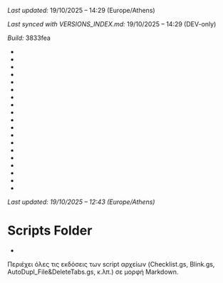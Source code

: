 *Last updated:* 19/10/2025 – 14:29 (Europe/Athens)

*Last synced with VERSIONS_INDEX.md:* 19/10/2025 – 14:29 (DEV-only)

*Build:* 3833fea



*



*



*



*



*



*



*



*



*



*



*



*

*
*
*
*
*
*
*
*Last updated: 19/10/2025 – 12:43 (Europe/Athens)*
# Scripts Folder  
*
Περιέχει όλες τις εκδόσεις των script αρχείων (Checklist.gs, Blink.gs, AutoDupl_File&DeleteTabs.gs, κ.λπ.) σε μορφή Markdown.
